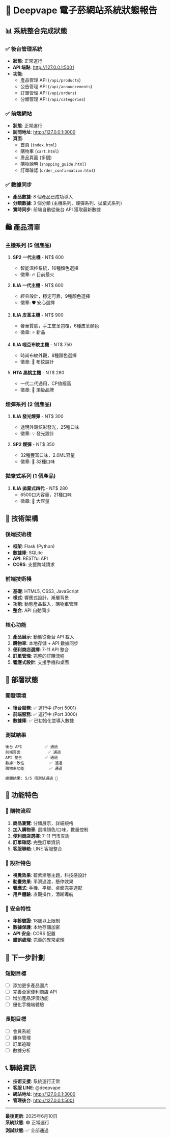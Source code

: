 # 🎉 Deepvape 電子菸網站系統狀態報告

## 📊 系統整合完成狀態

### ✅ 後台管理系統
- **狀態**: 正常運行
- **API 端點**: http://127.0.0.1:5001
- **功能**:
  - 產品管理 API (`/api/products`)
  - 公告管理 API (`/api/announcements`)
  - 訂單管理 API (`/api/orders`)
  - 分類管理 API (`/api/categories`)

### ✅ 前端網站
- **狀態**: 正常運行
- **訪問地址**: http://127.0.0.1:3000
- **頁面**:
  - 首頁 (`index.html`)
  - 購物車 (`cart.html`)
  - 產品頁面 (多個)
  - 購物說明 (`shopping_guide.html`)
  - 訂單確認 (`order_confirmation.html`)

### ✅ 數據同步
- **產品數據**: 8 個產品已成功導入
- **分類數據**: 3 個分類 (主機系列、煙彈系列、拋棄式系列)
- **實時同步**: 前端自動從後台 API 獲取最新數據

## 🛍️ 產品清單

### 主機系列 (5 個產品)
1. **SP2 一代主機** - NT$ 600
   - 智能溫控系統，16種顏色選擇
   - 徽章: 🔥 目前最火

2. **ILIA 一代主機** - NT$ 600
   - 經典設計，穩定可靠，9種顏色選擇
   - 徽章: 🛡️ 安心選擇

3. **ILIA 皮革主機** - NT$ 900
   - 奢華質感，手工皮革包覆，6種皮革顏色
   - 徽章: ⭐ 新品

4. **ILIA 哩亞布紋主機** - NT$ 750
   - 時尚布紋外觀，8種顏色選擇
   - 徽章: 🎨 布紋設計

5. **HTA 黑桃主機** - NT$ 280
   - 一代二代通用，CP值極高
   - 徽章: 👑 頂級品牌

### 煙彈系列 (2 個產品)
1. **ILIA 發光煙彈** - NT$ 300
   - 透明外殼炫彩發光，25種口味
   - 徽章: 💡 發光設計

2. **SP2 煙彈** - NT$ 350
   - 32種豐富口味，2.0ML容量
   - 徽章: 🌈 32種口味

### 拋棄式系列 (1 個產品)
1. **ILIA 拋棄式四代** - NT$ 280
   - 6500口大容量，21種口味
   - 徽章: 🔋 大容量

## 🔧 技術架構

### 後端技術棧
- **框架**: Flask (Python)
- **數據庫**: SQLite
- **API**: RESTful API
- **CORS**: 支援跨域請求

### 前端技術棧
- **基礎**: HTML5, CSS3, JavaScript
- **樣式**: 響應式設計，漸層背景
- **功能**: 動態產品載入，購物車管理
- **整合**: API 自動同步

### 核心功能
1. **產品展示**: 動態從後台 API 載入
2. **購物車**: 本地存儲 + API 數據同步
3. **便利商店選擇**: 7-11 API 整合
4. **訂單管理**: 完整的訂購流程
5. **響應式設計**: 支援手機和桌面

## 🚀 部署狀態

### 開發環境
- **後台服務**: ✅ 運行中 (Port 5001)
- **前端服務**: ✅ 運行中 (Port 3000)
- **數據庫**: ✅ 已初始化並導入數據

### 測試結果
```
後台 API          ✅ 通過
前端頁面            ✅ 通過  
API 整合          ✅ 通過
數據一致性           ✅ 通過
購物車功能           ✅ 通過

總體結果: 5/5 項測試通過 🎉
```

## 📱 功能特色

### 🛒 購物流程
1. **商品瀏覽**: 分類展示，詳細規格
2. **加入購物車**: 選擇顏色/口味，數量控制
3. **便利商店選擇**: 7-11 門市查詢
4. **訂單確認**: 完整訂單資訊
5. **客服聯絡**: LINE 客服整合

### 🎨 設計特色
- **視覺效果**: 藍紫漸層主題，科技感設計
- **動畫效果**: 平滑過渡，懸停效果
- **響應式**: 手機、平板、桌面完美適配
- **用戶體驗**: 直觀操作，清晰導航

### 🔐 安全特性
- **年齡驗證**: 18歲以上限制
- **數據保護**: 本地存儲加密
- **API 安全**: CORS 配置
- **錯誤處理**: 完善的異常處理

## 🎯 下一步計劃

### 短期目標
- [ ] 添加更多產品圖片
- [ ] 完善全家便利商店 API
- [ ] 增加產品評價功能
- [ ] 優化手機端體驗

### 長期目標
- [ ] 會員系統
- [ ] 庫存管理
- [ ] 訂單追蹤
- [ ] 數據分析

## 📞 聯絡資訊

- **技術支援**: 系統運行正常
- **客服 LINE**: @deepvape
- **網站地址**: http://127.0.0.1:3000
- **管理後台**: http://127.0.0.1:5001

---

**最後更新**: 2025年6月10日  
**系統狀態**: 🟢 正常運行  
**測試狀態**: ✅ 全部通過 
